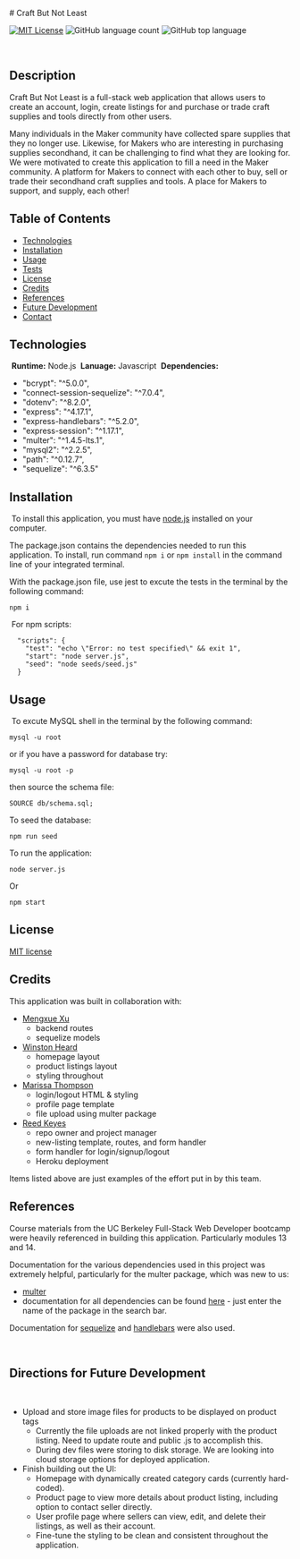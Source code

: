 ​# Craft But Not Least

​[![MIT License](https://img.shields.io/badge/License-MIT-green.svg)](https://choosealicense.com/licenses/mit/)
![GitHub language count](https://img.shields.io/github/languages/count/rbkeyes/team-profile-generator?color=magenta)
![GitHub top language](https://img.shields.io/github/languages/top/rbkeyes/team-profile-generator)

​
## Description

Craft But Not Least is a full-stack web application that allows users to create an account, login, create listings for and purchase or trade craft supplies and tools directly from other users.
​

Many individuals in the Maker community have collected spare supplies that they no longer use. Likewise, for Makers who are interesting in purchasing supplies secondhand, it can be challenging to find what they are looking for. We were motivated to create this application to fill a need in the Maker community.  A platform for Makers to connect with each other to buy, sell or trade their secondhand craft supplies and tools. A place for Makers to support, and supply, each other! 


## Table of Contents
- [Technologies](#technologies)
- [Installation](#installation)
- ​[Usage](#usage)
- [Tests](#tests)
- [License](#license)
- [Credits](#credits)
- [References](#references)
- [Future Development](#directions-for-future-development)
- [Contact](#contact)


## Technologies 
​
**Runtime:** Node.js
​
**Lanuage:** Javascript
​
**Dependencies:** 
​
- "bcrypt": "^5.0.0",
- "connect-session-sequelize": "^7.0.4",
- "dotenv": "^8.2.0",
- "express": "^4.17.1",
- "express-handlebars": "^5.2.0",
- "express-session": "^1.17.1",
- "multer": "^1.4.5-lts.1",
- "mysql2": "^2.2.5",
- "path": "^0.12.7",
- "sequelize": "^6.3.5"
​
​
## Installation
​
To install this application, you must have [node.js](https://nodejs.org/en/) installed on your computer.

The package.json contains the dependencies needed to run this application. To install, run command `npm i` or `npm install` in the command line of your integrated terminal. 
​
<!-- there are no tests associated with this -->
With the package.json file, use jest to excute the tests in the terminal by the following command:
```
npm i
```
​
For npm scripts:
```
  "scripts": {
    "test": "echo \"Error: no test specified\" && exit 1",
    "start": "node server.js",
    "seed": "node seeds/seed.js"
  }
```
## Usage
​
To excute MySQL shell in the terminal by the following command:
```
mysql -u root
```
or if you have a password for database try:
```
mysql -u root -p
```
then source the schema file:
```
SOURCE db/schema.sql;
```
To seed the database:
```
npm run seed
```
To run the application:
```
node server.js
```
Or 
```
npm start
```

## License

[MIT license](./LICENSE)

## Credits

This application was built in collaboration with:

- [Mengxue Xu](https://github.com/mxu4321)
    - backend routes
    - sequelize models
- [Winston Heard](https://github.com/winstonheard)
    - homepage layout
    - product listings layout
    - styling throughout
- [Marissa Thompson](https://github.com/marissa424)
    - login/logout HTML & styling
    - profile page template
    - file upload using multer package
- [Reed Keyes](https://github.com/rbkeyes)
    - repo owner and project manager
    - new-listing template, routes, and form handler
    - form handler for login/signup/logout
    - Heroku deployment

Items listed above are just examples of the effort put in by this team. 

## References

Course materials from the UC Berkeley Full-Stack Web Developer bootcamp were heavily referenced in building this application. Particularly modules 13 and 14.

Documentation for the various dependencies used in this project was extremely helpful, particularly for the multer package, which was new to us:
- [multer](https://www.npmjs.com/package/multer)
- documentation for all dependencies can be found [here](https://www.npmjs.com/) - just enter the name of the package in the search bar.

Documentation for [sequelize](https://sequelize.org/docs/v6/core-concepts/model-querying-basics/) and [handlebars](https://handlebarsjs.com/guide/) were also used.

​
## Directions for Future Development
​
- Upload and store image files for products to be displayed on product tags
    - Currently the file uploads are not linked properly with the product listing. Need to update route and public .js to accomplish this. 
    - During dev files were storing to disk storage. We are looking into cloud storage options for deployed application.
- Finish building out the UI:
    - Homepage with dynamically created category cards (currently hard-coded).
    - Product page to view more details about product listing, including option to contact seller directly.
    - User profile page where sellers can view, edit, and delete their listings, as well as their account.
    - Fine-tune the styling to be clean and consistent throughout the application.
